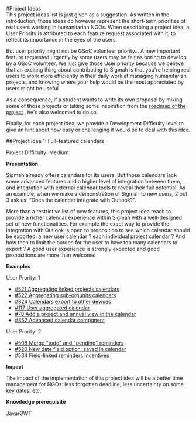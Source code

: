 #Project Ideas    
This project ideas list is just given as a suggestion. As written in the introduction, those ideas do however represent the short-term priorities of real users working in humanitarian NGOs. When describing a project idea, a User Priority is attributed to each feature request associated with it, to reflect its importance in the eyes of the users.

But user priority might not be GSoC volunteer priority… A new important feature requested urgently by some users may be felt as boring to develop by a GSoC volunteer. We just give those User priority because we believe that an exciting thing about contributing to Sigmah is that you're helping real users to work more efficiently in their daily work at managing humanitarian projects, and knowing where your help would be the most appreciated by users might be useful.

As a consequence, if a student wants to write its own proposal by mixing some of those projects or taking some inspiration from the [roadmap of the project](http://www.sigmah.org/issues/roadmap_page.php) , he's also welcomed to do so.

Finally, for each project idea, we provide a Development Difficulty level to give an hint about how easy or challenging it would be to deal with this idea.     

##Project idea 1: Full-featured calendars

Project Difficulty: Medium

**Presentation**

Sigmah already offers calendars for its users. But those calendars lack some advanced features and a higher level of integration between them, and integration with external calendar tools to reveal their full potential. As an example, when we make a demonstration of Sigmah to new users, 2 out 3 ask us: “Does the calendar integrate with Outlook?”.

More than a restrictive list of new features, this project idea reach to provide a richer calendar experience within Sigmah with a well-designed set of new functionalities. For example the exact way to provide the integration with Outlook is open to proposition to see which calendar should be exported: a new user calendar ? each individual project calendar ? And how then to limit the burden for the user to have too many calendars to export ? A good user experience is strongly expected and good propositions are more than welcome!

**Examples**

User Prority: 1

- [#521 Aggregating linked projects calendars](http://www.sigmah.org/issues/view.php?id=521)
- [#522 Aggregating sub-orgunits calendars](http://www.sigmah.org/issues/view.php?id=522)
- [#824 Calendars export to other devices](http://www.sigmah.org/issues/view.php?id=824)
- [#117 User aggregated calendar](http://www.sigmah.org/issues/view.php?id=117)
- [#78 Add a project and annual view in the calendar](http://www.sigmah.org/issues/view.php?id=78)
- [#852 Advanced calendar component](http://www.sigmah.org/issues/view.php?id=852)

User Prority: 2

- [#508 Merge "todo" and "pending" reminders](http://www.sigmah.org/issues/view.php?id=508)
- [#520 New date field option: saved in calendar](http://www.sigmah.org/issues/view.php?id=520)
- [#534 Field-linked reminders incentives](http://www.sigmah.org/issues/view.php?id=534)

**Impact**

The impact of the implementation of this project idea will be a better time management for NGOs: less forgotten deadline, less uncertainty on some key dates, etc.

**Knowledge prerequisite**

Java/GWT
